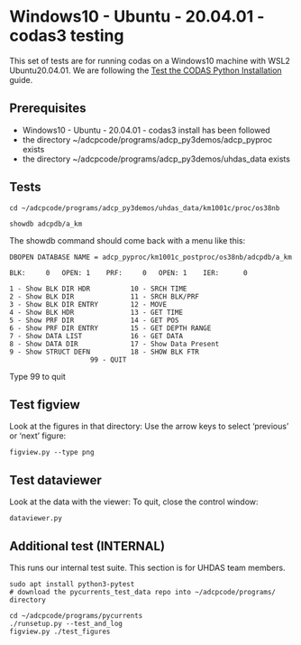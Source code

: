 # Windows10 - Ubuntu - 20.04.01 - codas3 testing

This set of tests are for running codas on a Windows10 machine with WSL2 Ubuntu20.04.01. We are following the [Test the CODAS Python Installation](https://currents.soest.hawaii.edu/docs/adcp_doc/codas_setup/test_it/index.html) guide.

## Prerequisites 
* Windows10 - Ubuntu - 20.04.01 - codas3 install has been followed
* the directory ~/adcpcode/programs/adcp_py3demos/adcp_pyproc exists
* the directory ~/adcpcode/programs/adcp_py3demos/uhdas_data exists

## Tests
```
cd ~/adcpcode/programs/adcp_py3demos/uhdas_data/km1001c/proc/os38nb

showdb adcpdb/a_km
```
The showdb command should come back with a menu like this:
```
DBOPEN DATABASE NAME = adcp_pyproc/km1001c_postproc/os38nb/adcpdb/a_km

BLK:     0   OPEN: 1    PRF:     0   OPEN: 1    IER:      0

1 - Show BLK DIR HDR          10 - SRCH TIME
2 - Show BLK DIR              11 - SRCH BLK/PRF
3 - Show BLK DIR ENTRY        12 - MOVE
4 - Show BLK HDR              13 - GET TIME
5 - Show PRF DIR              14 - GET POS
6 - Show PRF DIR ENTRY        15 - GET DEPTH RANGE
7 - Show DATA LIST            16 - GET DATA
8 - Show DATA DIR             17 - Show Data Present
9 - Show STRUCT DEFN          18 - SHOW BLK FTR
                    99 - QUIT
```
Type 99 to quit

## Test figview
Look at the figures in that directory: Use the arrow keys to select ‘previous’ or ‘next’ figure:
```
figview.py --type png
```

## Test dataviewer
Look at the data with the viewer: To quit, close the control window:
```
dataviewer.py
```
## Additional test (INTERNAL)
This runs our internal test suite.  This section is for UHDAS team members.
```
sudo apt install python3-pytest
# download the pycurrents_test_data repo into ~/adcpcode/programs/ directory

cd ~/adcpcode/programs/pycurrents
./runsetup.py --test_and_log
figview.py ./test_figures
```
